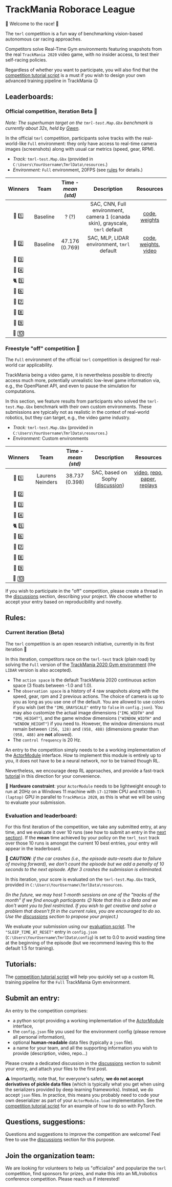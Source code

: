 # TrackMania Roborace League

:checkered_flag: Welcome to the race! :checkered_flag:

The `tmrl` competition is a fun way of benchmarking vision-based autonomous car racing approaches.

Competitors solve Real-Time Gym environments featuring snapshots from the real `TrackMania 2020` video game, with no insider access, to test their self-racing policies.

Regardless of whether you want to participate, you will also find that the [competition tutorial script](https://github.com/trackmania-rl/tmrl/blob/master/tmrl/tuto/competition/custom_actor_module.py) is a must if you wish to design your own advanced training pipeline in TrackMania :wink:


## Leaderboards:

### Official competition, iteration Beta :hatching_chick:

_Note: The superhuman target on the `tmrl-test.Map.Gbx` benchmark is currently about 32s, held by [Gwen](#https://www.youtube.com/watch?v=c1xq7iJ3f9E)._

In the official `tmrl` competition, participants solve tracks with the real-world-like `Full` environment:
they only have access to real-time camera images (screenshots) along with usual car metrics (speed, gear, RPM).

- _Track:_ `tmrl-test.Map.Gbx` (provided in `C:\Users\YourUsername\TmrlData\resources`.)
- _Environment:_ `Full` environment, 20FPS (see [rules](#rules) for details.)

|          Winners          |   Team   | Time - _mean (std)_ |                                  Description                                  |                                                                                                                                  Resources                                                                                                                                  |
|:-------------------------:|:--------:|:-------------------:|:-----------------------------------------------------------------------------:|:---------------------------------------------------------------------------------------------------------------------------------------------------------------------------------------------------------------------------------------------------------------------------:|
|      :dragon: :one:       | Baseline |        ? (?)        | SAC, CNN, Full environment, camera 1 (canada skin), grayscale, `tmrl` default |                           [code](https://github.com/trackmania-rl/tmrl/blob/c61fc1ef48de0a68a0dc1a228ef6f4b8554c5798/tmrl/custom/custom_models.py#L537), [weights](https://github.com/trackmania-rl/tmrl/releases/download/v0.4.0/resources.zip)                            |
|     :racehorse: :two:     | Baseline |   47.176 (0.769)    |                  SAC, MLP, LIDAR environment, `tmrl` default                  | [code](https://github.com/trackmania-rl/tmrl/blob/c61fc1ef48de0a68a0dc1a228ef6f4b8554c5798/tmrl/custom/custom_models.py#L54), [weights](https://github.com/trackmania-rl/tmrl/releases/download/v0.4.0/resources.zip), [video](https://www.youtube.com/watch?v=LN29DDlHp1U) |
|     :leopard: :three:     |
|      :tiger2: :four:      |
|       :cat2: :five:       |
|      :rabbit2: :six:      |
| :dromedary_camel: :seven: |
|     :turtle: :eight:      |
|      :snail: :nine:       |
| :palm_tree: :keycap_ten:  |


### Freestyle "off" competition :unicorn:

The `Full` environment of the official `tmrl` competition is designed for real-world car applicability.

TrackMania being a video game, it is nevertheless possible to directly access much more, potentially unrealistic low-level game information via, e.g., the OpenPlanet API, and even to pause the simulation for computations.

In this section, we feature results from participants who solved the `tmrl-test.Map.Gbx` benchmark with their own custom environments.
These submissions are typically not as realistic in the context of real-world robotics, but they can target, e.g., the video game industry.

- _Track:_ `tmrl-test.Map.Gbx` (provided in `C:\Users\YourUsername\TmrlData\resources`.)
- _Environment:_ Custom environments

|          Winners          |       Team       | Time - _mean (std)_ |                                       Description                                        |                                                                                                                              Resources                                                                                                                               |
|:-------------------------:|:----------------:|:-------------------:|:----------------------------------------------------------------------------------------:|:--------------------------------------------------------------------------------------------------------------------------------------------------------------------------------------------------------------------------------------------------------------------:|
|      :dragon: :one:       | Laurens Neinders |   38.737 (0.398)    | SAC, based on Sophy ([discussion](https://github.com/trackmania-rl/tmrl/discussions/37)) | [video](https://www.youtube.com/watch?v=SSabAy9nDeU), [repo](https://github.com/LaurensNeinders/tmrl-trackmap), [paper](https://github.com/trackmania-rl/tmrl/files/10795395/Paper.pdf), [replays](https://github.com/trackmania-rl/tmrl/files/10829233/Replays.zip) |
|     :racehorse: :two:     |
|     :leopard: :three:     |
|      :tiger2: :four:      |
|       :cat2: :five:       |
|      :rabbit2: :six:      |
| :dromedary_camel: :seven: |
|     :turtle: :eight:      |
|      :snail: :nine:       |
| :palm_tree: :keycap_ten:  |

If you wish to participate in the "off" competition, please create a thread in the [discussions](https://github.com/trackmania-rl/tmrl/discussions) section, describing your project.
We choose whether to accept your entry based on reproducibility and novelty.


## Rules:

### Current iteration (Beta)
The `tmrl` competition is an open research initiative, currently in its first iteration :hatching_chick:

In this iteration, competitors race on the `tmrl-test` track (plain road) by solving the `Full` version of the [TrackMania 2020 Gym environment](https://github.com/trackmania-rl/tmrl#gym-environment) (the `LIDAR` version is also accepted).

- The `action space` is the default TrackMania 2020 continuous action space (3 floats between -1.0 and 1.0).
- The `observation space` is a history of 4 raw snapshots along with the speed, gear, rpm and 2 previous actions. The choice of camera is up to you as long as you use one of the default. You are allowed to use colors if you wish (set the `"IMG_GRAYSCALE"` entry to `false` in `config.json`). You may also customize the actual image dimensions (`"IMG_WIDTH"` and `"IMG_HEIGHT"`), and the game window dimensions (`"WINDOW_WIDTH"` and `"WINDOW_HEIGHT"`) if you need to. However, the window dimensions must remain between `(256, 128)` and `(958, 488)` (dimensions greater than `(958, 488)` are **not** allowed).
- The `control frequency` is 20 Hz.

An entry to the competition simply needs to be a working implementation of the [ActorModule](https://github.com/trackmania-rl/tmrl/blob/master/tmrl/actor.py) interface.
How to implement this module is entirely up to you, it does not have to be a neural network, nor to be trained though RL.

Nevertheless, we encourage deep RL approaches, and provide a fast-track [tutorial](https://github.com/trackmania-rl/tmrl/blob/master/tmrl/tuto/competition/custom_actor_module.py) in this direction for your convenience.

:loudspeaker: **Hardware constraint**: your `ActorModule` needs to be lightweight enough to run at 20Hz on a Windows 11 machine with `i7-12700H` CPU and `RTX3080-Ti (laptop)` GPU in parallel to `TrackMania 2020`, as this is what we will be using to evaluate your submission.

### Evaluation and leaderboard:
For this first iteration of the competition, we take any submitted entry, at any time, and we evaluate it over 10 runs (see how to submit an entry in the [next section](#submit-an-entry)).
If the **mean** time achieved by your policy on the `tmrl_test` track over those 10 runs is amongst the current 10 best entries, your entry will appear in the leaderboard.

:loudspeaker: _**CAUTION**: if the car crashes (i.e., the episode auto-resets due to failure of moving forward), we don't count the episode but we add a penalty of 10 seconds to the next episode.
After 3 crashes the submission is eliminated._

In this iteration, your score is evaluated on the `tmrl-test.Map.Gbx` track, provided in `C:\Users\YourUsername\TmrlData\resources`.

_(In the future, we may host 1-month sessions on one of the "tracks of the month" if we find enough participants :wink:
Note that this is a Beta and we don't want you to feel restricted.
If you wish to get creative and solve a problem that doesn't fit in the current rules, you are encouraged to do so.
Use the [discussions](https://github.com/trackmania-rl/tmrl/discussions) section to propose your project.)_


We evaluate your submission using our [evaluation script](https://github.com/trackmania-rl/tmrl/blob/master/tmrl/tuto/competition/competition_eval.py).
The `"SLEEP_TIME_AT_RESET"` entry in `config.json` (`C:\Users\YourUsername\TmrlData\config`) is set to 0.0 to avoid wasting time at the beginning of the episode (but we recommend leaving this to the default 1.5 for training).

## Tutorials:
The [competition tutorial script](https://github.com/trackmania-rl/tmrl/blob/master/tmrl/tuto/competition/custom_actor_module.py) will help you quickly set up a custom RL training pipeline for the `Full` TrackMania Gym environment.

## Submit an entry:
An entry to the competition comprises:
- a python script providing a working implementation of the [ActorModule](https://github.com/trackmania-rl/tmrl/blob/master/tmrl/actor.py) interface,
- the `config.json` file you used for the environment config (please remove all personal information),
- optional **human-readable** data files (typically a `json` file).
- a name for your team, and all the supporting information you wish to provide (description, video, repo...)

Please create a dedicated discussion in the [discussions](https://github.com/trackmania-rl/tmrl/discussions) section to submit your entry, and attach your files to the first post.

:warning: Importantly, note that, for everyone's safety, **we do not accept derivatives of pickle data files** (which is typically what you get when using the serializers provided by deep learning frameworks).
Instead, we do accept `json` files.
In practice, this means you probably need to code your own deserializer as part of your `ActorModule.load` implementation.
See the [competition tutorial script](https://github.com/trackmania-rl/tmrl/blob/master/tmrl/tuto/competition/custom_actor_module.py) for an example of how to do so with PyTorch.

## Questions, suggestions:
Questions and suggestions to improve the competition are welcome!
Feel free to use the [discussions](https://github.com/trackmania-rl/tmrl/discussions) section for this purpose.


## Join the organization team:

We are looking for volunteers to help us "officialize" and popularize the `tmrl` competition, find sponsors for prizes, and make this into an ML/robotics conference competition.
Please reach us if interested!
